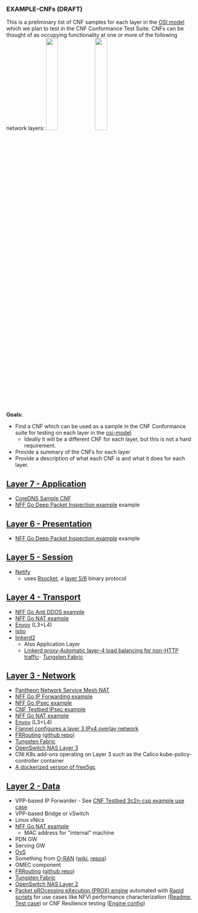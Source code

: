 ### EXAMPLE-CNFs (DRAFT)

This is a preliminary list of CNF samples for each layer in the [OSI model](https://www.osi-model.com/presentation-layer/) which we plan to test in the CNF Conformance Test Suite.  CNFs can be thought of as occupying functionality at one or more of the following network layers:
<img src="https://upload.wikimedia.org/wikipedia/commons/thumb/8/8d/OSI_Model_v1.svg/440px-OSI_Model_v1.svg.png" width="25%" height="25%">
<img src="https://cnf-test-suite.s3-us-west-2.amazonaws.com/inet-protocol.png" width="25%" height="25%">

**Goals:**

- Find a CNF which can be used as a sample in the CNF Conformance suite for testing on each layer in the [osi-model](https://www.osi-model.com/presentation-layer/). 
     - Ideally it will be a different CNF for each layer, but this is not a hard requirement.
- Provide a summary of the CNFs for each layer
- Provide a description of what each CNF is and what it does for each layer.


## [Layer 7 - Application](https://en.wikipedia.org/wiki/Application_layer)
- [CoreDNS Sample CNF](https://github.com/cncf/cnf-conformance/tree/master/sample-cnfs/sample-coredns-cnf)
- [NFF Go Deep Packet Inspection example](https://github.com/intel-go/nff-go/tree/master/examples/dpi) example


## [Layer 6 - Presentation](https://en.wikipedia.org/wiki/Presentation_layer) 
- [NFF Go Deep Packet Inspection example](https://github.com/intel-go/nff-go/tree/master/examples/dpi) example


## [Layer 5 - Session](https://en.wikipedia.org/wiki/Session_layer)
- [Netify](https://www.netifi.com/getstarted-kubernetes)
     - uses [Rsocket](https://github.com/rsocket/rsocket-go), a [layer 5/6](https://medium.com/netifi/differences-between-grpc-and-rsocket-e736c954e60) binary protocol

## [Layer 4 - Transport](https://en.wikipedia.org/wiki/Transport_layer)
- [NFF Go Anti DDOS example](https://github.com/intel-go/nff-go/tree/master/examples/antiddos)
- [NFF Go NAT example](https://github.com/intel-go/nff-go-nat)
- [Envoy](https://www.envoyproxy.io/) (L3+L4)
- [Istio](https://github.com/istio/istio)
- [linkerd2](https://github.com/linkerd/linkerd2) 
    - Also Application Layer
    - [Linkerd proxy-Automatic layer-4 load balancing for non-HTTP traffic](https://linkerd.io/2/reference/architecture/#proxy)- [Tungsten Fabric](https://tungsten.io/)


## [Layer 3 - Network](https://en.wikipedia.org/wiki/Network_layer)

- [Pantheon Network Service Mesh NAT](https://github.com/cncf/cnf-conformance/blob/master/example-cnfs/pantheon-nsm-nat/README.md)
- [NFF Go IP Forwarding example](https://github.com/intel-go/nff-go/tree/master/examples/forwarding)
- [NFF Go IPsec example](https://github.com/intel-go/nff-go/tree/master/examples/ipsec)
- [CNF Testbed IPsec example](https://github.com/cncf/cnf-testbed/tree/master/examples/use_case/ipsec)
- [NFF Go NAT example](https://github.com/intel-go/nff-go-nat)
- [Envoy](https://www.envoyproxy.io/) (L3+L4)
- [Flannel configures a layer 3 IPv4 overlay network](https://rancher.com/blog/2019/2019-03-21-comparing-kubernetes-cni-providers-flannel-calico-canal-and-weave/)
- [FRRouting](https://frrouting.org/) ([github repo](https://github.com/FRRouting/frr))
- [Tungsten Fabric](https://tungsten.io/)
- [OpenSwitch NAS Layer 3](https://github.com/open-switch/opx-nas-l3)
- CNI K8s add-ons operating on Layer 3 such as the Calico kube-policy-controller container
- [A dockerized version of free5gc](https://github.com/free5gc/free5gc-compose/)


## [Layer 2 - Data](https://en.wikipedia.org/wiki/Data_link_layer)
- VPP-based IP Forwarder - See [CNF Testbed 3c2n-csp example use case](https://github.com/cncf/cnf-testbed/tree/master/examples/use_case/3c2n-csp)
- VPP-based Bridge or vSwitch
- Linux vNics
- [NFF Go NAT example](https://github.com/intel-go/nff-go-nat)
    * MAC address for "internal" machine
- PDN GW
- Serving GW
- [OvS](http://www.openvswitch.org/) 
- Something from [O-RAN](https://o-ran-sc.org/) ([wiki](https://wiki.o-ran-sc.org/display/ORAN), [repos](https://gerrit.o-ran-sc.org/r/admin/repos))
- OMEC component
- [FRRouting](https://frrouting.org/) ([github repo](https://github.com/FRRouting/frr))
- [Tungsten Fabric](https://tungsten.io/)
- [OpenSwitch NAS Layer 2](https://github.com/open-switch/opx-nas-l2)
- [Packet pROcessing eXecution (PROX) engine](https://wiki.opnfv.org/pages/viewpage.action?pageId=12387840) automated with [Rapid scripts](https://git.opnfv.org/samplevnf/tree/VNFs/DPPD-PROX/helper-scripts/rapid) for use cases like NFVI performance characterization ([Readme](https://git.opnfv.org/samplevnf/tree/VNFs/DPPD-PROX/helper-scripts/rapid/README.k8s), [Test case](https://git.opnfv.org/samplevnf/tree/VNFs/DPPD-PROX/helper-scripts/rapid/basicrapid.test)) or CNF Resilience testing ([Engine config](https://git.opnfv.org/samplevnf/tree/VNFs/DPPD-PROX/helper-scripts/rapid/impair.cfg))
